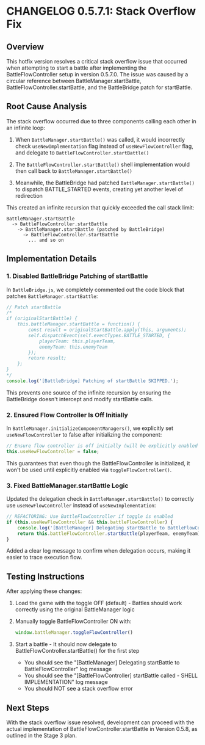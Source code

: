# CHANGELOG 0.5.7.1: Stack Overflow Fix

## Overview

This hotfix version resolves a critical stack overflow issue that occurred when attempting to start a battle after implementing the BattleFlowController setup in version 0.5.7.0. The issue was caused by a circular reference between BattleManager.startBattle, BattleFlowController.startBattle, and the BattleBridge patch for startBattle.

## Root Cause Analysis

The stack overflow occurred due to three components calling each other in an infinite loop:

1. When `BattleManager.startBattle()` was called, it would incorrectly check `useNewImplementation` flag instead of `useNewFlowController` flag, and delegate to `BattleFlowController.startBattle()`

2. The `BattleFlowController.startBattle()` shell implementation would then call back to `BattleManager.startBattle()`

3. Meanwhile, the BattleBridge had patched `BattleManager.startBattle()` to dispatch BATTLE_STARTED events, creating yet another level of redirection

This created an infinite recursion that quickly exceeded the call stack limit:
```
BattleManager.startBattle
  -> BattleFlowController.startBattle 
    -> BattleManager.startBattle (patched by BattleBridge)
      -> BattleFlowController.startBattle
        ... and so on
```

## Implementation Details

### 1. Disabled BattleBridge Patching of startBattle

In `BattleBridge.js`, we completely commented out the code block that patches `BattleManager.startBattle`:

```javascript
// Patch startBattle
/*
if (originalStartBattle) {
    this.battleManager.startBattle = function() {
        const result = originalStartBattle.apply(this, arguments);
        self.dispatchEvent(self.eventTypes.BATTLE_STARTED, {
            playerTeam: this.playerTeam,
            enemyTeam: this.enemyTeam
        });
        return result;
    };
}
*/
console.log('[BattleBridge] Patching of startBattle SKIPPED.');
```

This prevents one source of the infinite recursion by ensuring the BattleBridge doesn't intercept and modify startBattle calls.

### 2. Ensured Flow Controller Is Off Initially

In `BattleManager.initializeComponentManagers()`, we explicitly set `useNewFlowController` to false after initializing the component:

```javascript
// Ensure flow controller is off initially (will be explicitly enabled when needed)
this.useNewFlowController = false;
```

This guarantees that even though the BattleFlowController is initialized, it won't be used until explicitly enabled via `toggleFlowController()`.

### 3. Fixed BattleManager.startBattle Logic

Updated the delegation check in `BattleManager.startBattle()` to correctly use `useNewFlowController` instead of `useNewImplementation`:

```javascript
// REFACTORING: Use BattleFlowController if toggle is enabled
if (this.useNewFlowController && this.battleFlowController) {
    console.log('[BattleManager] Delegating startBattle to BattleFlowController');
    return this.battleFlowController.startBattle(playerTeam, enemyTeam);
}
```

Added a clear log message to confirm when delegation occurs, making it easier to trace execution flow.

## Testing Instructions

After applying these changes:

1. Load the game with the toggle OFF (default) - Battles should work correctly using the original BattleManager logic

2. Manually toggle BattleFlowController ON with:
   ```javascript
   window.battleManager.toggleFlowController()
   ```

3. Start a battle - It should now delegate to BattleFlowController.startBattle() for the first step
   - You should see the "[BattleManager] Delegating startBattle to BattleFlowController" log message
   - You should see the "[BattleFlowController] startBattle called - SHELL IMPLEMENTATION" log message
   - You should NOT see a stack overflow error

## Next Steps

With the stack overflow issue resolved, development can proceed with the actual implementation of BattleFlowController.startBattle in Version 0.5.8, as outlined in the Stage 3 plan.